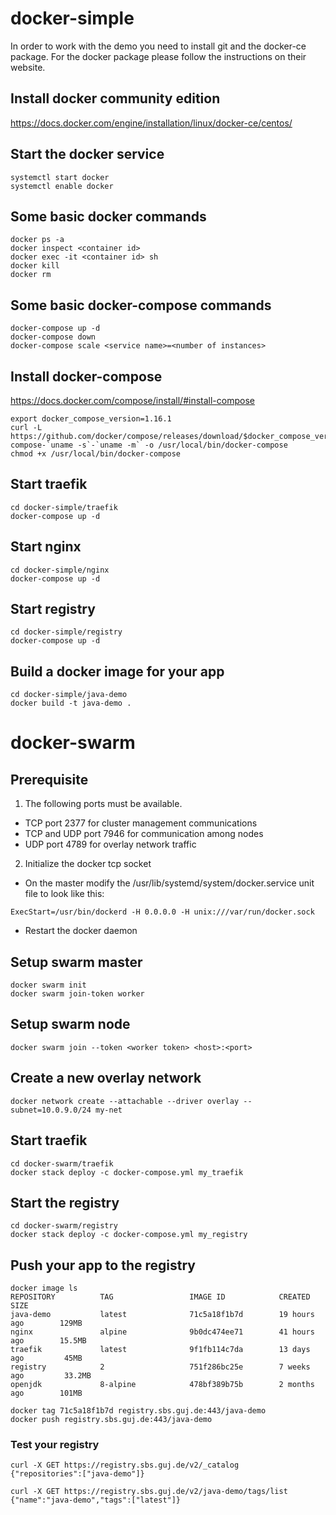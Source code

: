 # docker-simple

In order to work with the demo you need to install git and the docker-ce package. For the docker package please follow the instructions on their website.

## Install docker community edition
https://docs.docker.com/engine/installation/linux/docker-ce/centos/

## Start the docker service
```
systemctl start docker
systemctl enable docker
```

## Some basic docker commands
```
docker ps -a
docker inspect <container id>
docker exec -it <container id> sh
docker kill
docker rm
```

## Some basic docker-compose commands
```
docker-compose up -d
docker-compose down
docker-compose scale <service name>=<number of instances>
```

## Install docker-compose
https://docs.docker.com/compose/install/#install-compose
```
export docker_compose_version=1.16.1
curl -L https://github.com/docker/compose/releases/download/$docker_compose_version/docker-compose-`uname -s`-`uname -m` -o /usr/local/bin/docker-compose
chmod +x /usr/local/bin/docker-compose
```

## Start traefik
```
cd docker-simple/traefik
docker-compose up -d
```

## Start nginx
```
cd docker-simple/nginx
docker-compose up -d
```

## Start registry
```
cd docker-simple/registry
docker-compose up -d
```

## Build a docker image for your app
```
cd docker-simple/java-demo
docker build -t java-demo .
```

# docker-swarm

## Prerequisite
1. The following ports must be available.
  * TCP port 2377 for cluster management communications
  * TCP and UDP port 7946 for communication among nodes
  * UDP port 4789 for overlay network traffic

2. Initialize the docker tcp socket
  * On the master modify the /usr/lib/systemd/system/docker.service unit file to look like this:
```
ExecStart=/usr/bin/dockerd -H 0.0.0.0 -H unix:///var/run/docker.sock
```
  * Restart the docker daemon

## Setup swarm master
```
docker swarm init
docker swarm join-token worker
```

## Setup swarm node
```
docker swarm join --token <worker token> <host>:<port>
```

## Create a new overlay network
```
docker network create --attachable --driver overlay --subnet=10.0.9.0/24 my-net
```

## Start traefik
```
cd docker-swarm/traefik
docker stack deploy -c docker-compose.yml my_traefik
```

## Start the registry
```
cd docker-swarm/registry
docker stack deploy -c docker-compose.yml my_registry
```

## Push your app to the registry
```
docker image ls
REPOSITORY          TAG                 IMAGE ID            CREATED             SIZE
java-demo           latest              71c5a18f1b7d        19 hours ago        129MB
nginx               alpine              9b0dc474ee71        41 hours ago        15.5MB
traefik             latest              9f1fb114c7da        13 days ago         45MB
registry            2                   751f286bc25e        7 weeks ago         33.2MB
openjdk             8-alpine            478bf389b75b        2 months ago        101MB

docker tag 71c5a18f1b7d registry.sbs.guj.de:443/java-demo
docker push registry.sbs.guj.de:443/java-demo
```

### Test your registry
```
curl -X GET https://registry.sbs.guj.de/v2/_catalog
{"repositories":["java-demo"]}
```

```
curl -X GET https://registry.sbs.guj.de/v2/java-demo/tags/list
{"name":"java-demo","tags":["latest"]}
```
